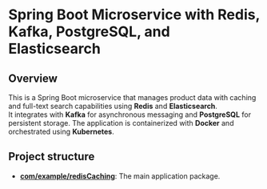 # Spring Boot Microservice with Redis, Kafka, PostgreSQL, and Elasticsearch

## Overview  
This is a Spring Boot microservice that manages product data with caching and full-text search capabilities using **Redis** and **Elasticsearch**.  
It integrates with **Kafka** for asynchronous messaging and **PostgreSQL** for persistent storage. The application is containerized with **Docker** and orchestrated using **Kubernetes**.

## Project structure

*   **[com/example/redisCaching](src/main/java/com/example/redisCaching)**: The main application package.
